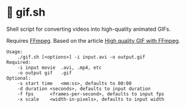 # 🎥 gif.sh

Shell script for converting videos into high-quality animated GIFs.

Requires [FFmpeg](https://ffmpeg.org/). Based on the article [High quality GIF
with FFmpeg](http://blog.pkh.me/p/21-high-quality-gif-with-ffmpeg.html).

```
Usage:
	./gif.sh [<options>] -i input.avi -o output.gif
Required:
	-i input movie	.avi, .mp4, etc
	-o output gif	.gif
Optional:
	-s start time	<mm:ss>, defaults to 00:00
	-d duration	<seconds>, defaults to input duration
	-f fps		<frames-per-second>, defaults to input fps
	-x scale	<width-in-pixels>, defaults to input width
```
